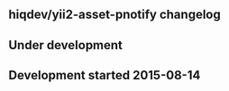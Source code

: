 hiqdev/yii2-asset-pnotify changelog
-----------------------------------

## Under development


## Development started 2015-08-14

